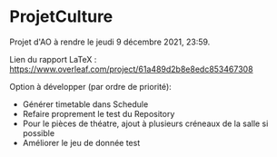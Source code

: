# ProjetCulture

Projet d'AO à rendre le jeudi 9 décembre 2021, 23:59.

Lien du rapport LaTeX : https://www.overleaf.com/project/61a489d2b8e8edc853467308

Option à développer (par ordre de priorité):
- Générer timetable dans Schedule
- Refaire proprement le test du Repository
- Pour le pièces de théatre, ajout à plusieurs créneaux de la salle si possible
- Améliorer le jeu de donnée test